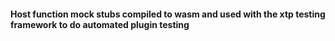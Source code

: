 #### Host function mock stubs compiled to wasm and used with the xtp testing framework to do automated plugin testing

